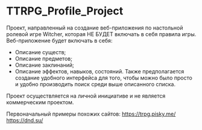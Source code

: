 # TTRPG_Profile_Project
Проект, направленный на создание веб-приложения по настольной ролевой игре Witcher, которая НЕ БУДЕТ включать в себя правила игры.
Веб-приложение будет включать в себя:
- Описание существ;
- Описание предметов;
- Описание заклинаний;
- Описание эффектов, навыков, состояний.
Также предполагается создание удобного интерфейса для того, чтобы можно было просто и удобно производить поиск среди выше описанного списка.

Проект осуществляется на личной инициативе и не является коммерческим проектом.

Первоначальный примеры похожих сайтов:
https://trpg.pisky.me/
https://dnd.su/
